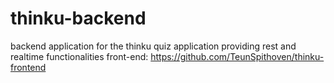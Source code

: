 # thinku-backend
backend application for the thinku quiz application providing rest and realtime functionalities
front-end: https://github.com/TeunSpithoven/thinku-frontend
